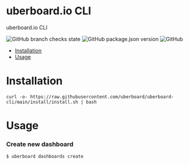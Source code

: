 uberboard.io CLI
=================

uberboard.io CLI

![GitHub branch checks state](https://img.shields.io/github/checks-status/uberboard/uberboard-cli/main)
![GitHub package.json version](https://img.shields.io/github/package-json/v/uberboard/uberboard-cli)
![GitHub](https://img.shields.io/github/license/uberboard/uberboard-cli)

<!-- toc -->
* [Installation](#installation)
* [Usage](#usage)
<!-- tocstop -->

# Installation
``` sh-session
curl -o- https://raw.githubusercontent.com/uberboard/uberboard-cli/main/install/install.sh | bash
```

# Usage
### Create new dashboard
``` sh-session
$ uberboard dashboards create
```
